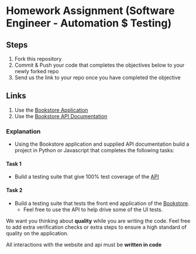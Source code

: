 # Homework Assignment (Software Engineer - Automation $ Testing)

## Steps
1. Fork this repository
2. Commit & Push your code that completes the objectives below to your newly forked repo
3. Send us the link to your repo once you have completed the objective

## Links
1. Use the [Bookstore Application](https://demoqa.com/books)
2. Use the [Bookstore API Documentation](https://demoqa.com/swagger/)

### Explanation
  - Using the Bookstore application and supplied API documentation build a project in Python or Javascript that completes the following tasks:

#### Task 1
  - Build a testing suite that give 100% test coverage of the [API](https://demoqa.com/swagger/)

#### Task 2
  - Build a testing suite that tests the front end application of the [Bookstore](https://demoqa.com/books).
    - Feel free to use the API to help drive some of the UI tests.

We want you thinking about **quality** while you are writing the code. Feel free to add extra verification checks or extra steps to ensure a high standard of quality on the application. 

All interactions with the website and api must be **written in code**
